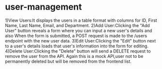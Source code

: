 # user-management
1)View Users:It displays the users in a table format with columns for ID, First Name, Last Name, Email, and Department.
2)Add User:Clicking the "Add User" button reveals a form where you can input a new user's details and also When the form is submitted, a POST request is made to the /users endpoint with the new user data.
3)Edit User:Clicking the "Edit" button next to a user's details loads that user's information into the form for editing.
4)Delete User:Clicking the "Delete" button will send a DELETE request to remove the user from the API. Again this is a mock API,user not to be permanently deleted but will be removed from the frontend list.
